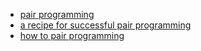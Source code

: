 - [pair programming](http://www.cs.wm.edu/~noonan/pairprog.html)
- [a recipe for successful pair programming](https://builttoadapt.io/a-recipe-for-successful-pair-programming-b5eec6611e7)
- [how to pair programming](http://anh.cs.luc.edu/170/Kindergarten.html)